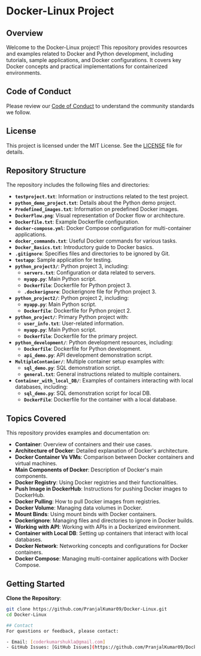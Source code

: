 # Docker-Linux Project

## Overview

Welcome to the Docker-Linux project! This repository provides resources and examples related to Docker and Python development, including tutorials, sample applications, and Docker configurations. It covers key Docker concepts and practical implementations for containerized environments.

## Code of Conduct

Please review our [Code of Conduct](CODE_OF_CONDUCT.md) to understand the community standards we follow.

## License

This project is licensed under the MIT License. See the [LICENSE](LICENSE) file for details.


## Repository Structure

The repository includes the following files and directories:

- **`testproject.txt`**: Information or instructions related to the test project.
- **`python_demo_project.txt`**: Details about the Python demo project.
- **`Predefined_images.txt`**: Information on predefined Docker images.
- **`DockerFlow.png`**: Visual representation of Docker flow or architecture.
- **`Dockerfile.txt`**: Example Dockerfile configuration.
- **`docker-compose.yml`**: Docker Compose configuration for multi-container applications.
- **`docker_commands.txt`**: Useful Docker commands for various tasks.
- **`Docker_Basics.txt`**: Introductory guide to Docker basics.
- **`.gitignore`**: Specifies files and directories to be ignored by Git.
- **`testapp`**: Sample application for testing.
- **`python_project3/`**: Python project 3, including:
  - **`servers.txt`**: Configuration or data related to servers.
  - **`myapp.py`**: Main Python script.
  - **`Dockerfile`**: Dockerfile for Python project 3.
  - **`.dockerignore`**: Dockerignore file for Python project 3.
- **`python_project2/`**: Python project 2, including:
  - **`myapp.py`**: Main Python script.
  - **`Dockerfile`**: Dockerfile for Python project 2.
- **`python_project/`**: Primary Python project with:
  - **`user_info.txt`**: User-related information.
  - **`myapp.py`**: Main Python script.
  - **`Dockerfile`**: Dockerfile for the primary project.
- **`python_development/`**: Python development resources, including:
  - **`Dockerfile`**: Dockerfile for Python development.
  - **`api_demo.py`**: API development demonstration script.
- **`MultipleContanier/`**: Multiple container setup examples with:
  - **`sql_demo.py`**: SQL demonstration script.
  - **`general.txt`**: General instructions related to multiple containers.
- **`Container_with_local_DB/`**: Examples of containers interacting with local databases, including:
  - **`sql_demo.py`**: SQL demonstration script for local DB.
  - **`DockerFile`**: Dockerfile for the container with a local database.

## Topics Covered

This repository provides examples and documentation on:

- **Container**: Overview of containers and their use cases.
- **Architecture of Docker**: Detailed explanation of Docker's architecture.
- **Docker Container Vs VMs**: Comparison between Docker containers and virtual machines.
- **Main Components of Docker**: Description of Docker's main components.
- **Docker Registry**: Using Docker registries and their functionalities.
- **Push Image in DockerHub**: Instructions for pushing Docker images to DockerHub.
- **Docker Pulling**: How to pull Docker images from registries.
- **Docker Volume**: Managing data volumes in Docker.
- **Mount Binds**: Using mount binds with Docker containers.
- **Dockerignore**: Managing files and directories to ignore in Docker builds.
- **Working with API**: Working with APIs in a Dockerized environment.
- **Container with Local DB**: Setting up containers that interact with local databases.
- **Docker Network**: Networking concepts and configurations for Docker containers.
- **Docker Compose**: Managing multi-container applications with Docker Compose.

## Getting Started

  **Clone the Repository**:
   ```sh
   git clone https://github.com/PranjalKumar09/Docker-Linux.git
   cd Docker-Linux

## Contact
For questions or feedback, please contact:

- Email: [coderkumarshukla@gmail.com]
- GitHub Issues: [GitHub Issues](https://github.com/PranjalKumar09/Docker-Linux/issues)
